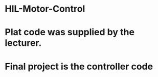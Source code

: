 # HIL-Motor-Control
# Plat code was supplied by the lecturer.
# Final project is the controller code

